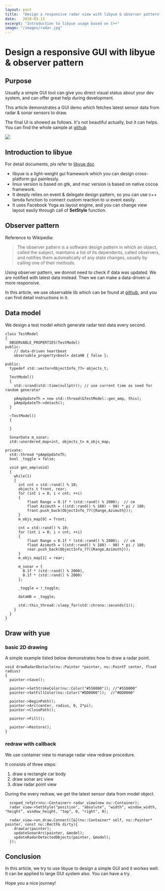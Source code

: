 ```yaml
---
layout: post
title:  "Design a responsive radar view with libyue & observer pattern"
date:   2018-03-13
excerpt: "Introduction to libyue usage based on C++"
image: "/images/radar.jpg"
---
```


Design a responsive GUI with libyue & observer pattern
==============================

## Purpose

Usually a simple GUI tool can give you direct visual status about your dev system, and can offer great help during development.

This article demonstrates a GUI demo which fetches latest sensor data from radar & sonar sensors to draw.

The final UI is showed as follows. It's not beautiful actually, but it can helps. You can find the whole sample at [github](https://github.com/sunbingfeng/libyue_cpp_demo)

![](http://oonn91xrt.bkt.clouddn.com/Screen%20Shot%202018-03-13%20at%207.15.52%20PM.png)

## Introduction to libyue

For detail documents, pls refer to [libyue doc](http://libyue.com/docs/v0.3.1/cpp/index.html)

- libyue is a light-weight gui framework which you can design cross-platform gui painlessly.
- linux version is based on gtk, and mac version is based on native cocoa framework.
- It deeply relies on event & delegate design pattern, so you can use c++ lamda function to connect custom reaction to ui event easily.
- It uses Facebook Yoga as layout engine, and you can change view layout easily through call of **SetStyle** function.

## Observer pattern

Reference to Wikipedia:
>
>The observer pattern is a software design pattern in which an object, called the subject, maintains a list of its dependents, called observers, and notifies them automatically of any state changes, usually by calling one of their methods.
>

Using observer pattern, we donnot need to check if data was updated. We are notified with latest data instead. Then we can make a data-driven ui more responsive.

In this article, we use observable lib which can be found at [github](https://github.com/ddinu/observable), and you can find detail instructions in it.

## Data model

We design a test model which generate radar test data every second.

```
class TestModel
{
  OBSERVABLE_PROPERTIES(TestModel)
public:
    // data-driven heartbeat
    observable_property<bool> dataHB { false };

public:
  typedef std::vector<ObjectInfo_77> objects_t;

  TestModel()
  {
    std::srand(std::time(nullptr)); // use current time as seed for random generator

    pAmpUpdateTh = new std::thread(&TestModel::gen_amp, this);
    pAmpUpdateTh->detach();
  }

  ~TestModel()
  {

  }

  SonarData m_sonar;
  std::unordered_map<int, objects_t> m_objs_map;

private:
  std::thread *pAmpUpdateTh;
  bool _toggle = false;

  void gen_amp(void)
  {
    while(1)
    {
      int cnt = std::rand() % 10;
      objects_t front, rear;
      for (int i = 0; i < cnt; ++i)
      {
          float Range = 0.1f * (std::rand() % 2000);  // cm
          float Azimuth = ((std::rand() % 180) - 90) * pi / 180;        
          front.push_back(ObjectInfo_77({Range,Azimuth}));
      }
      m_objs_map[0] = front;

      cnt = std::rand() % 10;
      for (int i = 0; i < cnt; ++i)
      {
          float Range = 0.1f * (std::rand() % 2000);  // cm
          float Azimuth = ((std::rand() % 180) - 90) * pi / 180;        
          rear.push_back(ObjectInfo_77({Range,Azimuth}));
      }
      m_objs_map[1] = rear;
      
      m_sonar = {
        0.1f * (std::rand() % 2000),
        0.1f * (std::rand() % 2000)
      };

      _toggle = !_toggle;

      dataHB = _toggle;

      std::this_thread::sleep_for(std::chrono::seconds(1));
    }
  }
}
```

## Draw with yue

### basic 2D drawing

A simple example listed below demonstrates how to draw a radar point.

```
void drawRadarObstacle(nu::Painter *painter, nu::PointF center, float radius)
{
  painter->Save();

  painter->SetStrokeColor(nu::Color("#550000")); //"#550000"
  painter->SetFillColor(nu::Color("#DD0000"));  //"#DD0000"

  painter->BeginPath();
  painter->Arc(center, radius, 0, 2*pi);
  painter->ClosePath();

  painter->Fill();

  painter->Restore();
}
```

### redraw with callback

We use container view to manage radar view redraw procedure.

It consists of three steps:

1. draw a rectangle car body
2. draw sonar arc view
3. draw radar point view

During the every redraw, we get the latest sensor data from model object.

```
  scoped_refptr<nu::Container> radar_view(new nu::Container);
  radar_view->SetStyle("position", "absolute", "width", window_width, "height", window_height, "top", 0, "right", 0);

  radar_view->on_draw.Connect([&](nu::Container* self, nu::Painter* painter, const nu::RectF& dirty){
    drawCar(painter);
    updateSonarArc(painter, &model);  
    updateRadarDetectedObjects(painter, &model);
  });
```

## Conclusion

In this article, we try to use libyue to design a simple GUI and it workes well. It can be applied to large GUI system also. You can have a try.

Hope you a nice journey!
